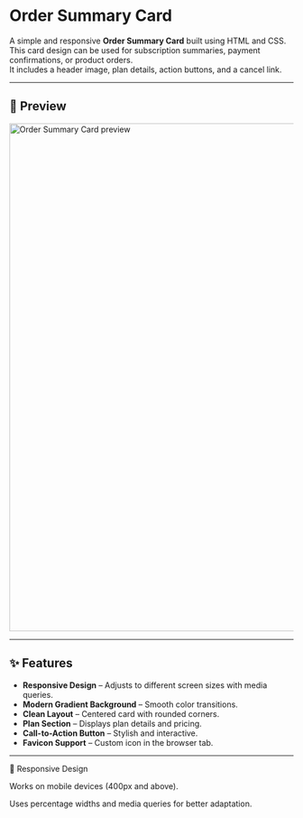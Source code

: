 # Order Summary Card

A simple and responsive **Order Summary Card** built using HTML and CSS.  
This card design can be used for subscription summaries, payment confirmations, or product orders.  
It includes a header image, plan details, action buttons, and a cancel link.

---

## 📸 Preview
<img src="https://github.com/user-attachments/assets/2de31850-bb58-494d-bc29-fa06dd364ab5" alt="Order Summary Card preview" width="900">


---

## ✨ Features
- **Responsive Design** – Adjusts to different screen sizes with media queries.
- **Modern Gradient Background** – Smooth color transitions.
- **Clean Layout** – Centered card with rounded corners.
- **Plan Section** – Displays plan details and pricing.
- **Call-to-Action Button** – Stylish and interactive.
- **Favicon Support** – Custom icon in the browser tab.

---

📱 Responsive Design
  
Works on mobile devices (400px and above).

Uses percentage widths and media queries for better adaptation.
